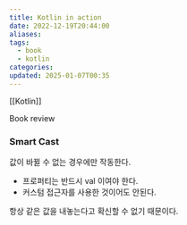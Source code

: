 ```yaml
---
title: Kotlin in action
date: 2022-12-19T20:44:00
aliases: 
tags:
  - book
  - kotlin
categories: 
updated: 2025-01-07T00:35
---
```


[[Kotlin]]

Book review

### Smart Cast

값이 바뀔 수 없는 경우에만 작동한다.

- 프로퍼티는 반드시 val 이여야 한다.
- 커스텀 접근자를 사용한 것이어도 안된다.

항상 같은 값을 내놓는다고 확신할 수 없기 때문이다.